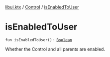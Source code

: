 [libui.ktx](../index.md) / [Control](index.md) / [isEnabledToUser](./is-enabled-to-user.md)

# isEnabledToUser

`fun isEnabledToUser(): `[`Boolean`](https://kotlinlang.org/api/latest/jvm/stdlib/kotlin/-boolean/index.html)

Whether the Control and all parents are enabled.

